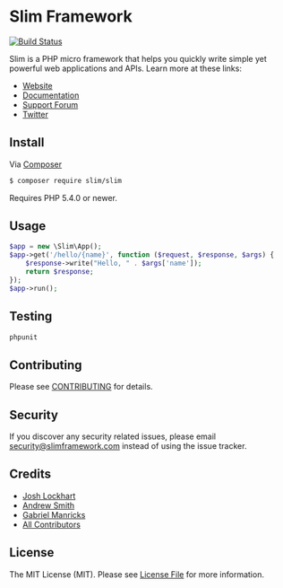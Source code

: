 # Slim Framework

[![Build Status](https://travis-ci.org/slimphp/Slim.svg?branch=develop)](https://travis-ci.org/slimphp/Slim)

Slim is a PHP micro framework that helps you quickly write simple yet powerful web applications and APIs. Learn more at these links:

- [Website](http://www.slimframework.com)
- [Documentation](http://docs.slimframework.com)
- [Support Forum](http://help.slimframework.com)
- [Twitter](https://twitter.com/slimphp)

## Install

Via [Composer](https://getcomposer.org/)

```bash
$ composer require slim/slim
```

Requires PHP 5.4.0 or newer.

## Usage

```php
$app = new \Slim\App();
$app->get('/hello/{name}', function ($request, $response, $args) {
    $response->write("Hello, " . $args['name']);
    return $response;
});
$app->run();
```

## Testing

```bash
phpunit
```

## Contributing

Please see [CONTRIBUTING](CONTRIBUTING.md) for details.

## Security

If you discover any security related issues, please email security@slimframework.com instead of using the issue tracker.

## Credits

- [Josh Lockhart](https://github.com/codeguy)
- [Andrew Smith](https://github.com/silentworks)
- [Gabriel Manricks](https://github.com/gmanricks) 
- [All Contributors](../../contributors)

## License

The MIT License (MIT). Please see [License File](LICENSE.md) for more information.
